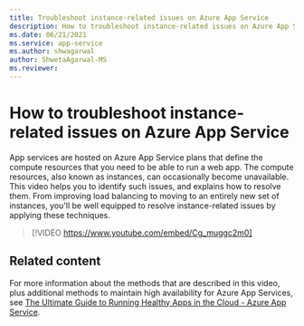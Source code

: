 ```yaml
---
title: Troubleshoot instance-related issues on Azure App Service
description: How to troubleshoot instance-related issues on Azure App Service
ms.date: 06/21/2021
ms.service: app-service
ms.author: shwagarwal
author: ShwetaAgarwal-MS
ms.reviewer: 
---
```

# How to troubleshoot instance-related issues on Azure App Service

App services are hosted on Azure App Service plans that define the compute resources that you need to be able to run a web app. The compute resources, also known as instances, can occasionally become unavailable. This video helps you to identify such issues, and explains how to resolve them. From improving load balancing to moving to an entirely new set of instances, you'll be well equipped to resolve instance-related issues by applying these techniques.

> [!VIDEO https://www.youtube.com/embed/Cg_muggc2m0]

## Related content

For more information about the methods that are described in this video, plus additional methods to maintain high availability for Azure App Services, see [The Ultimate Guide to Running Healthy Apps in the Cloud - Azure App Service](https://azure.github.io/AppService/2020/05/15/Robust-Apps-for-the-cloud.html).
